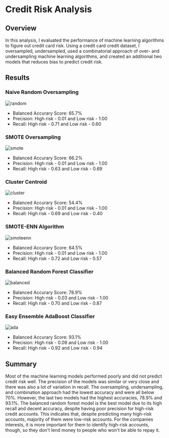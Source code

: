 # Credit Risk Analysis

## Overview
In this analysis, I evaluated the performance of machine learning algorithms to figure out credit card risk. Using a credit card credit dataset, I oversampled, undersampled, used a combinatorial approach of over- and undersampling machine learning algorithms, and created an additional two models that reduces bias to predict credit risk.

## Results

### Naive Random Oversampling
![random](https://user-images.githubusercontent.com/106292020/192284081-f1bdfcdf-5bd2-4042-b39b-f6deb954dedb.PNG)
* Balanced Accurary Score: 65.7%
* Precision: High risk - 0.01 and Low risk - 1.00
* Recall: High risk - 0.71 and Low risk - 0.60
###  SMOTE Oversampling
![smote](https://user-images.githubusercontent.com/106292020/192284078-e524002c-83f2-4311-a860-2e36390728ff.PNG)
* Balanced Accurary Score: 66.2%
* Precision: High risk - 0.01 and Low risk - 1.00
* Recall: High risk - 0.63 and Low risk - 0.69
### Cluster Centroid
![cluster](https://user-images.githubusercontent.com/106292020/192284064-ca4c6bac-8a14-47c2-8727-ee8c25b07ece.PNG)
* Balanced Accurary Score: 54.4% 
* Precision: High risk - 0.01 and Low risk - 1.00
* Recall: High risk - 0.69 and Low risk - 0.40
### SMOTE-ENN Algorithm
![smoteenn](https://user-images.githubusercontent.com/106292020/192284080-f4929e36-8333-44e1-8337-353b9e87c0e1.PNG)
* Balanced Accurary Score: 64.5%
* Precision: High risk - 0.01 and Low risk - 1.00
* Recall: High risk - 0.72 and Low risk - 0.57
### Balanced Random Forest Classifier 
![balanced](https://user-images.githubusercontent.com/106292020/192284061-7d3c12cc-e245-459f-967a-20bd5ff54e70.PNG)
* Balanced Accurary Score: 78.9%
* Precision: High risk - 0.03 and Low risk - 1.00
* Recall: High risk - 0.70 and Low risk - 0.87
### Easy Ensemble AdaBoost Classifier
![ada](https://user-images.githubusercontent.com/106292020/192284065-226fd321-df50-405b-85d7-ff78786189e3.PNG)
* Balanced Accurary Score: 93.1%
* Precision: High risk - 0.09 and Low risk - 1.00
* Recall: High risk - 0.92 and Low risk - 0.94

## Summary

Most of the machine learning models performed poorly and did not predict credit risk well. The precision of the models was similar or very close and there was also a lot of variation in recall. The oversampling, undersampling, and combination approach had the lowest accuracy and were all below 70%. However, the last two models had the highest accuracies, 78.9% and 93.1%. The balanced random forest model is the best model due to its high recall and decent accuracy, despite having poor precision for high-risk credit accounts. This indicates that, despite predicting many high-risk accounts, majority of them were low-risk accounts. For the companies interests, it is more important for them to identify high-risk accounts, though, so they don't lend money to people who won't be able to repay it.
